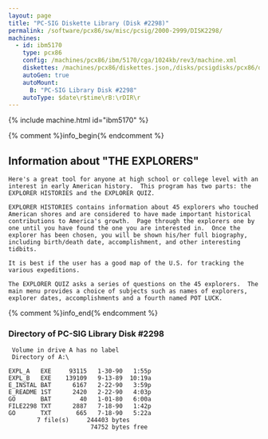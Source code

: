 ```yaml
---
layout: page
title: "PC-SIG Diskette Library (Disk #2298)"
permalink: /software/pcx86/sw/misc/pcsig/2000-2999/DISK2298/
machines:
  - id: ibm5170
    type: pcx86
    config: /machines/pcx86/ibm/5170/cga/1024kb/rev3/machine.xml
    diskettes: /machines/pcx86/diskettes.json,/disks/pcsigdisks/pcx86/diskettes.json
    autoGen: true
    autoMount:
      B: "PC-SIG Library Disk #2298"
    autoType: $date\r$time\rB:\rDIR\r
---
```


{% include machine.html id="ibm5170" %}

{% comment %}info_begin{% endcomment %}

## Information about "THE EXPLORERS"

    Here's a great tool for anyone at high school or college level with an
    interest in early American history.  This program has two parts: the
    EXPLORER HISTORIES and the EXPLORER QUIZ.
    
    EXPLORER HISTORIES contains information about 45 explorers who touched
    American shores and are considered to have made important historical
    contributions to America's growth.  Page through the explorers one by
    one until you have found the one you are interested in.  Once the
    explorer has been chosen, you will be shown his/her full biography,
    including birth/death date, accomplishment, and other interesting
    tidbits.
    
    It is best if the user has a good map of the U.S. for tracking the
    various expeditions.
    
    The EXPLORER QUIZ asks a series of questions on the 45 explorers.  The
    main menu provides a choice of subjects such as names of explorers,
    explorer dates, accomplishments and a fourth named POT LUCK.
{% comment %}info_end{% endcomment %}


### Directory of PC-SIG Library Disk #2298

     Volume in drive A has no label
     Directory of A:\

    EXPL_A   EXE     93115   1-30-90   1:55p
    EXPL_B   EXE    139109   9-13-89  10:19a
    E_INSTAL BAT      6167   2-22-90   3:59p
    E_README 1ST      2420   2-22-90   4:03p
    GO       BAT        40   1-01-80   6:00a
    FILE2298 TXT      2887   7-18-90   1:42p
    GO       TXT       665   7-18-90   5:22a
            7 file(s)     244403 bytes
                           74752 bytes free
